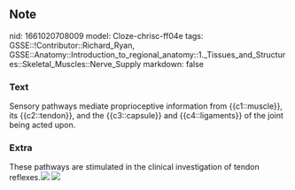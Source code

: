 ## Note
nid: 1661020708009
model: Cloze-chrisc-ff04e
tags: GSSE::!Contributor::Richard_Ryan, GSSE::Anatomy::Introduction_to_regional_anatomy::1._Tissues_and_Structures::Skeletal_Muscles::Nerve_Supply
markdown: false

### Text
<div class="toggle">
  Sensory pathways mediate proprioceptive information from
  {{c1::muscle}}, its {{c2::tendon}}, and the {{c3::capsule}} and
  {{c4::ligaments}} of the joint being acted upon.
</div>

### Extra
<p id="4772a303-305b-44c2-a599-e2c64c7c1c2d" class="">These
pathways are stimulated in the clinical investigation of tendon
reflexes.<img src="img5883028440519971825.gif"> <img src= 
"img4622061796373953396.gif">
